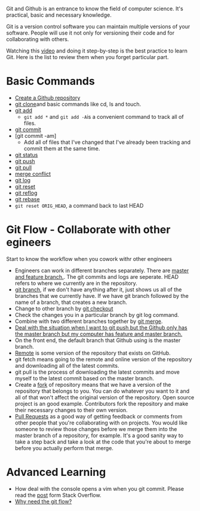 Git and Github is an entrance to know the field of computer science. It's practical, basic and necessary knowledge.

Git is a version control software you can maintain multiple versions of your software. People will use it not only for versioning their code and for collaborating with others.

Watching this [video](https://www.youtube.com/watch?v=1u2qu-EmIRc) and doing it step-by-step is the best practice to learn Git. Here is the list to review them when you forget particular part.

# Basic Commands
* [Create a Github repository](https://youtu.be/1u2qu-EmIRc?t=700)
 * [git clone](https://youtu.be/1u2qu-EmIRc?t=748)and basic commands like cd, ls and touch. 
 * [git add](https://youtu.be/1u2qu-EmIRc?t=904)
   * `git add *` and `git add -A`is a convenient command to track all of files.
 * [git commit](https://youtu.be/1u2qu-EmIRc?t=971)
 * [git commit -am]
   * Add all of files that I've changed that I've already been tracking and commit them at the same time.  
 * [git status](https://youtu.be/1u2qu-EmIRc?t=1065)
 * [git push](https://youtu.be/1u2qu-EmIRc?t=1120)
 * [git pull](https://youtu.be/1u2qu-EmIRc?t=1202)
 * [merge conflict](https://youtu.be/1u2qu-EmIRc?t=1416)
 * [git log](https://youtu.be/1u2qu-EmIRc?t=1653)
 * [git reset](https://youtu.be/1u2qu-EmIRc?t=1673)
 * [git reflog](https://youtu.be/1u2qu-EmIRc?t=1857)
 * [git rebase](https://gitbook.tw/chapters/branch/merge-with-rebase.html)
  * `git reset ORIG_HEAD`, a command back to last HEAD

# Git Flow - Collaborate with other egineers
Start to know the workflow when you cowork withr other engineers
* Engineers can work in different branches separately. There are [master and feature branch.](https://youtu.be/XQs5KcUj-Do?t=162). The git commits and logs are seperate. HEAD refers to where we currently are in the repository.
* [git branch](https://youtu.be/XQs5KcUj-Do?t=449), if we don't have anything after it, just shows us all of the branches that we currently have. If we have git branch followed by the name of a branch, that creates a new branch.
* Change to other branch by [git checkout](https://youtu.be/XQs5KcUj-Do?t=516)
* Check the changes you in a particular branch by git log command.
* Combine with two different branches together by [git merge](https://youtu.be/XQs5KcUj-Do?t=577).
* [Deal with the situation when I want to git push but the Github only has the master branch but my computer has feature and master branch.](https://youtu.be/XQs5KcUj-Do?t=767)
* On the front end, the default branch that Github using is the master branch.
* [Remote](https://youtu.be/XQs5KcUj-Do?t=1043) is some version of the repository that exists on GitHub.
 * git fetch means going to the remote and online version of the repository and downloading all of the latest commits.
 * git pull is the process of downloading the latest commits and move myself to the latest commit based on the master branch.
 * Create a [fork](https://youtu.be/XQs5KcUj-Do?t=1227) of repository means that we have a version of the repository that belongs to you. You can do whatever you want to it and all of that won't affect the original version of the repository. Open source project is an good example. Contributors fork the repository and make their necessary changes to their own version.
 * [Pull Requests](https://youtu.be/XQs5KcUj-Do?t=1254) as a good way of getting feedback or comments from other people that you're collaborating with on projects. You would like someone to review those changes before we merge them into the master branch of a repository, for example. It's a good sanity way to take a step back and take a look at the code that you're about to merge before you actually perform that merge.



# Advanced Learning 
* How deal with the console opens a vim when you git commit. Please read the [post](https://stackoverflow.com/questions/6098742/using-git-commit-a-with-vim) form Stack Overflow.
* [Why need the git flow?](https://gitbook.tw/chapters/gitflow/why-need-git-flow.html)




